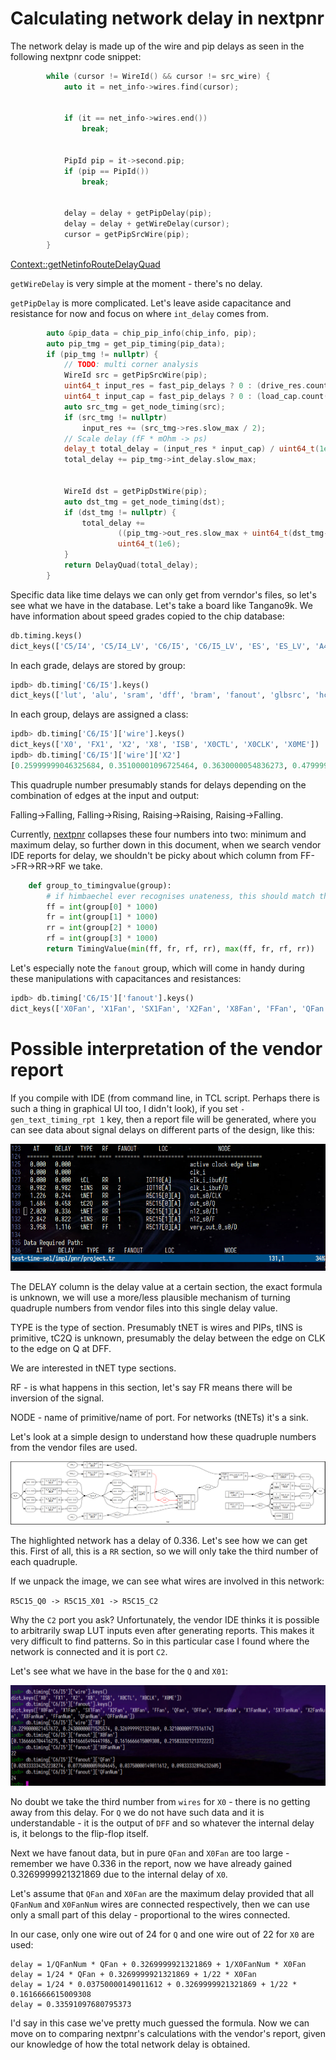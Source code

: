 # Calculating network delay in nextpnr

The network delay is made up of the wire and pip delays as seen in the following nextpnr code snippet:

``` C++
        while (cursor != WireId() && cursor != src_wire) {
            auto it = net_info->wires.find(cursor);


            if (it == net_info->wires.end())
                break;


            PipId pip = it->second.pip;
            if (pip == PipId())
                break;


            delay = delay + getPipDelay(pip);
            delay = delay + getWireDelay(cursor);
            cursor = getPipSrcWire(pip);
        }
```

[Context::getNetinfoRouteDelayQuad](https://github.com/YosysHQ/nextpnr/blob/764b5402e81be403658509d83950dc5ac631d29b/common/kernel/context.cc#L191-L204)

`getWireDelay` is very simple at the moment - there's no delay.

`getPipDelay` is more complicated. Let's leave aside capacitance and resistance for now and focus on where `int_delay` comes from.

``` C++
        auto &pip_data = chip_pip_info(chip_info, pip);
        auto pip_tmg = get_pip_timing(pip_data);
        if (pip_tmg != nullptr) {
            // TODO: multi corner analysis
            WireId src = getPipSrcWire(pip);			
			uint64_t input_res = fast_pip_delays ? 0 : (drive_res.count(src) ? drive_res.at(src) : 0);
			uint64_t input_cap = fast_pip_delays ? 0 : (load_cap.count(src) ? load_cap.at(src) : 0);
            auto src_tmg = get_node_timing(src);
            if (src_tmg != nullptr)
                input_res += (src_tmg->res.slow_max / 2);
            // Scale delay (fF * mOhm -> ps)
            delay_t total_delay = (input_res * input_cap) / uint64_t(1e6);
            total_delay += pip_tmg->int_delay.slow_max;


            WireId dst = getPipDstWire(pip);
            auto dst_tmg = get_node_timing(dst);
            if (dst_tmg != nullptr) {
                total_delay +=
                        ((pip_tmg->out_res.slow_max + uint64_t(dst_tmg->res.slow_max) / 2) * dst_tmg->cap.slow_max) /
                        uint64_t(1e6);
            }
			return DelayQuad(total_delay);
		}

```

Specific data like time delays we can only get from verndor's files, so let's see what we have in the database. Let's take a board like Tangano9k. We have information about speed grades copied to the chip database:

``` python
db.timing.keys()
dict_keys(['C5/I4', 'C5/I4_LV', 'C6/I5', 'C6/I5_LV', 'ES', 'ES_LV', 'A4', 'A4_LV', '8', '9', '10', '11', 'C7/I6', 'C7/I6_LV'])
```

In each grade, delays are stored by group:

``` python
ipdb> db.timing['C6/I5'].keys()
dict_keys(['lut', 'alu', 'sram', 'dff', 'bram', 'fanout', 'glbsrc', 'hclk', 'iodelay', 'wire'])
```

In each group, delays are assigned a class:

``` python
ipdb> db.timing['C6/I5']['wire'].keys()
dict_keys(['X0', 'FX1', 'X2', 'X8', 'ISB', 'X0CTL', 'X0CLK', 'X0ME'])
ipdb> db.timing['C6/I5']['wire']['X2']
[0.25999999046325684, 0.35100001096725464, 0.3630000054836273, 0.47999998927116394]
```

This quadruple number presumably stands for delays depending on the combination of edges at the input and output:

Falling->Falling, Falling->Rising, Raising->Raising, Raising->Falling.

Currently, [nextpnr](https://github.com/YosysHQ/nextpnr/blob/764b5402e81be403658509d83950dc5ac631d29b/himbaechel/uarch/gowin/gowin_arch_gen.py#L1420-L1426) collapses these four numbers into two: minimum and maximum delay, so further down in this document, when we search vendor IDE reports for delay, we shouldn't be picky about which column from FF->FR->RR->RF we take.

``` python
    def group_to_timingvalue(group):
        # if himbaechel ever recognises unateness, this should match that order.
        ff = int(group[0] * 1000)
        fr = int(group[1] * 1000)
        rr = int(group[2] * 1000)
        rf = int(group[3] * 1000)
        return TimingValue(min(ff, fr, rf, rr), max(ff, fr, rf, rr))
```

Let's especially note the `fanout` group, which will come in handy during these manipulations with capacitances and resistances:

``` python
ipdb> db.timing['C6/I5']['fanout'].keys()
dict_keys(['X0Fan', 'X1Fan', 'SX1Fan', 'X2Fan', 'X8Fan', 'FFan', 'QFan', 'OFFan', 'X0FanNum', 'X1FanNum', 'SX1FanNum', 'X2FanNum', 'X8FanNum', 'FFanNum', 'QFanNum', 'OFFanNum'])
```

# Possible interpretation of the vendor report

If you compile with IDE (from command line, in TCL script. Perhaps there is such a thing in graphical UI too, I didn't look), if you set `-gen_text_timing_rpt 1` key, then a report file will be generated, where you can see data about signal delays on different parts of the design, like this:


![IDE report fragment](fig/tNET.png)

The DELAY column is the delay value at a certain section, the exact formula is unknown, we will use a more/less plausible mechanism of turning quadruple numbers from vendor files into this single delay value.

TYPE is the type of section. Presumably tNET is wires and PIPs, tINS is primitive, tC2Q is unknown, presumably the delay between the edge on CLK to the edge on Q at DFF.

We are interested in tNET type sections.

RF - is what happens in this section, let's say FR means there will be inversion of the signal. 

NODE - name of primitive/name of port. For networks (tNETs) it's a sink.

Let's look at a simple design to understand how these quadruple numbers from the vendor files are used.

![Simple design diagram](fig/timing-ex0.png)

The highlighted network has a delay of 0.336. Let's see how we can get this. First of all, this is a `RR` section, so we will only take the third number of each quadruple.

If we unpack the image, we can see what wires are involved in this network:

`R5C15_Q0 -> R5C15_X01 -> R5C15_C2`

Why the `C2` port you ask? Unfortunately, the vendor IDE thinks it is possible to arbitrarily swap LUT inputs even after generating reports. This makes it very difficult to find patterns. So in this particular case I found where the network is connected and it is port `C2`.


Let's see what we have in the base for the `Q` and `X01`:

![Simple design investigation](fig/timing-ex1.png)

No doubt we take the third number from `wires` for `X0` - there is no getting away from this delay. For `Q` we do not have such data and it is understandable - it is the output of `DFF` and so whatever the internal delay is, it belongs to the flip-flop itself.

Next we have fanout data, but in pure `QFan` and `X0Fan` are too large - remember we have 0.336 in the report, now we have already gained 0.3269999921321869 due to the internal delay of `X0`.



Let's assume that `QFan` and `X0Fan` are the maximum delay provided that all `QFanNum` and `X0FanNum` wires are connected respectively, then we can use only a small part of this delay - proportional to the wires connected.



In our case, only one wire out of 24 for `Q` and one wire out of 22 for `X0` are used:

```
delay = 1/QFanNum * QFan + 0.3269999921321869 + 1/X0FanNum * X0Fan
delay = 1/24 * QFan + 0.3269999921321869 + 1/22 * X0Fan
delay = 1/24 * 0.03750000149011612 + 0.3269999921321869 + 1/22 * 0.1616666615009308
delay = 0.33591097680795373
```

I'd say in this case we've pretty much guessed the formula. Now we can move on to comparing nextpnr's calculations with the vendor's report, given our knowledge of how the total network delay is obtained.


